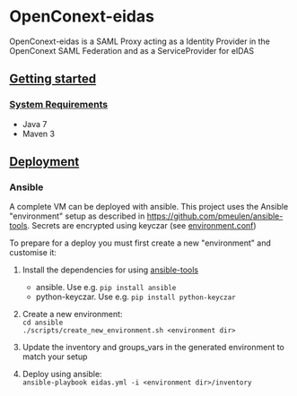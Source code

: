 # OpenConext-eidas

OpenConext-eidas is a SAML Proxy acting as a Identity Provider in the OpenConext SAML Federation and as a 
ServiceProvider for eIDAS

## [Getting started](#getting-started)

### [System Requirements](#system-requirements)

- Java 7
- Maven 3

## [Deployment](#deployment)

### Ansible

A complete VM can be deployed with ansible. This project uses the Ansible "environment" setup as described in
https://github.com/pmeulen/ansible-tools. Secrets are encrypted using keyczar (see [environment.conf](ansible/environments/template/environment.conf))

To prepare for a deploy you must first create a new "environment" and customise it:

1. Install the dependencies for using [ansible-tools](https://github.com/pmeulen/ansible-tools)

   - ansible. Use e.g. `pip install ansible`
   - python-keyczar. Use e.g. `pip install python-keyczar`

2. Create a new environment:  
  `cd ansible`  
  `./scripts/create_new_environment.sh <environment dir>`  
  
3. Update the inventory and groups_vars in the generated environment to match your setup

4. Deploy using ansible:  
   `ansible-playbook eidas.yml -i <environment dir>/inventory`     
